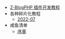 - [Z-BlogPHP 插件开发教程](README.md)
- 各种碎片化教程
    - [2022-07](book-tips/2022-07.md)
- 咸鱼清单
    - [序章](book-GesF/Prologue.md)
